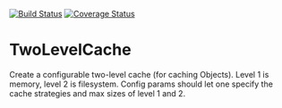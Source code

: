 [![Build Status](https://travis-ci.org/rodionovsasha/TwoLevelCache.svg?branch=master)](https://travis-ci.org/rodionovsasha/TwoLevelCache)
[![Coverage Status](https://coveralls.io/repos/github/rodionovsasha/TwoLevelCache/badge.svg?branch=master)](https://coveralls.io/github/rodionovsasha/TwoLevelCache?branch=master)
# TwoLevelCache
Create a configurable two-level cache (for caching Objects). Level 1 is memory, level 2 is filesystem. Config params should let one specify the cache strategies and max sizes of level 1 and 2.
